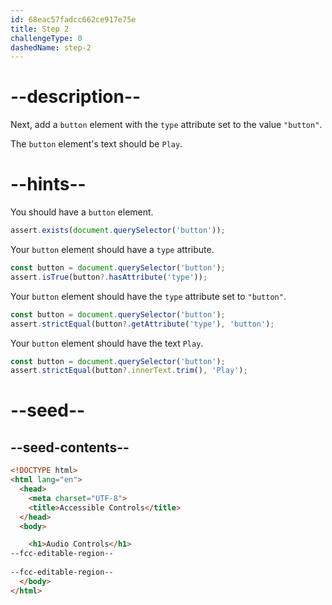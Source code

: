 ```yaml
---
id: 68eac57fadcc662ce917e75e
title: Step 2
challengeType: 0
dashedName: step-2
---
```


# --description--

Next, add a `button` element with the `type` attribute set to the value `"button"`.

The `button` element's text should be `Play`.

# --hints--

You should have a `button` element.

```js
assert.exists(document.querySelector('button'));
```

Your `button` element should have a `type` attribute.

```js
const button = document.querySelector('button');
assert.isTrue(button?.hasAttribute('type'));
```

Your `button` element should have the `type` attribute set to `"button"`.

```js
const button = document.querySelector('button');
assert.strictEqual(button?.getAttribute('type'), 'button');
```

Your `button` element should have the text `Play`.

```js
const button = document.querySelector('button');
assert.strictEqual(button?.innerText.trim(), 'Play');
```

# --seed--

## --seed-contents--

```html
<!DOCTYPE html>
<html lang="en">
  <head>
    <meta charset="UTF-8">
    <title>Accessible Controls</title>
  </head>
  <body>

    <h1>Audio Controls</h1>
--fcc-editable-region--
    
--fcc-editable-region--
  </body>
</html>
```
